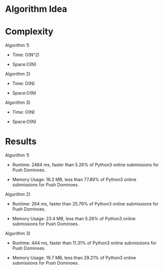 # Algorithm Idea

# Complexity

Algorithm 1)

- Time: O(N^2)

- Space:O(N)

Algorithm 2)

- Time: O(N)

- Space:O(N)

Algorithm 3)

- Time: O(N)

- Space:O(N)

# Results

Algorithm 1)

- Runtime: 2484 ms, faster than 5.26% of Python3 online submissions for Push Dominoes.

- Memory Usage: 16.2 MB, less than 77.89% of Python3 online submissions for Push Dominoes.

Algorithm 2)

- Runtime: 264 ms, faster than 25.79% of Python3 online submissions for Push Dominoes.

- Memory Usage: 23.4 MB, less than 5.26% of Python3 online submissions for Push Dominoes.

Algorithm 3)

- Runtime: 444 ms, faster than 11.31% of Python3 online submissions for Push Dominoes.

- Memory Usage: 19.7 MB, less than 29.21% of Python3 online submissions for Push Dominoes.
